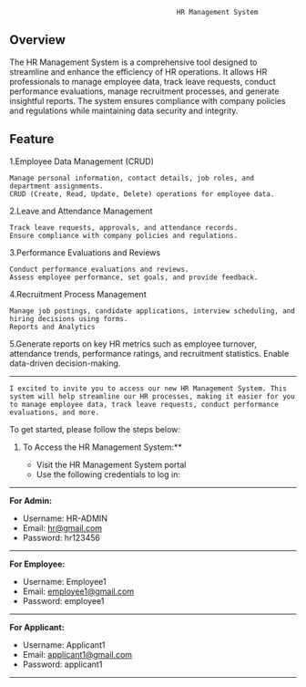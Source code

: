                                              HR Management System
                                                          
Overview
----------
The HR Management System is a comprehensive tool designed to streamline and enhance the efficiency of HR operations. It allows HR professionals to manage employee data, track leave requests, conduct performance evaluations, manage recruitment processes, and generate insightful reports. The system ensures compliance with company policies and regulations while maintaining data security and integrity.

Feature
----------
1.Employee Data Management (CRUD)

    Manage personal information, contact details, job roles, and department assignments.
    CRUD (Create, Read, Update, Delete) operations for employee data.

2.Leave and Attendance Management

    Track leave requests, approvals, and attendance records.
    Ensure compliance with company policies and regulations.

3.Performance Evaluations and Reviews

    Conduct performance evaluations and reviews.
    Assess employee performance, set goals, and provide feedback.

4.Recruitment Process Management

    Manage job postings, candidate applications, interview scheduling, and hiring decisions using forms.
    Reports and Analytics

5.Generate reports on key HR metrics such as employee turnover, attendance trends, performance ratings, and recruitment statistics.
Enable data-driven decision-making.


----------------------------------------------
    I excited to invite you to access our new HR Management System. This system will help streamline our HR processes, making it easier for you to manage employee data, track leave requests, conduct performance evaluations, and more.

To get started, please follow the steps below:

1. To Access the HR Management System:**

   - Visit the HR Management System portal
   - Use the following credentials to log in:

---------------------------------------
**For Admin:**

- Username:    HR-ADMIN
- Email:       hr@gmail.com
- Password:    hr123456

----------------------------------------
**For Employee:**

- Username:   Employee1
- Email:      employee1@gmail.com
- Password:   employee1

------------------------------------------
**For Applicant:**

- Username:   Applicant1
- Email:      applicant1@gmail.com
- Password:   applicant1
  
---------------------------------------------
